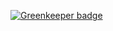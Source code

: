 
[![Greenkeeper badge](https://badges.greenkeeper.io/May16890/MEANapp.svg)](https://greenkeeper.io/)
